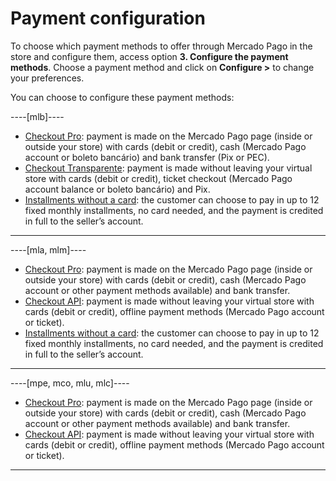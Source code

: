 # Payment configuration

To choose which payment methods to offer through Mercado Pago in the store and configure them, access option **3. Configure the payment methods**. Choose a payment method and click on **Configure >** to change your preferences.

You can choose to configure these payment methods:

----[mlb]---- 
* [Checkout Pro](/developers/es/docs/woocommerce/payments-configuration/checkout-pro): payment is made on the Mercado Pago page (inside or outside your store) with cards (debit or credit), cash (Mercado Pago account or boleto bancário) and bank transfer (Pix or PEC).
* [Checkout Transparente](/developers/es/docs/woocommerce/payments-configuration/checkout-api): payment is made without leaving your virtual store with cards (debit or credit), ticket checkout (Mercado Pago account balance or boleto bancário) and Pix.
* [Installments without a card](/developers/en/docs/woocommerce/payments-configuration/mercado-credito): the customer can choose to pay in up to 12 fixed monthly installments, no card needed, and the payment is credited in full to the seller’s account.

------------
----[mla, mlm]----
* [Checkout Pro](/developers/es/docs/woocommerce/payments-configuration/checkout-pro): payment is made on the Mercado Pago page (inside or outside your store) with cards (debit or credit), cash (Mercado Pago account or other payment methods available) and bank transfer.
* [Checkout API](/developers/es/docs/woocommerce/payments-configuration/checkout-api): payment is made without leaving your virtual store with cards (debit or credit), offline payment methods (Mercado Pago account or ticket).
* [Installments without a card](/developers/en/docs/woocommerce/payments-configuration/mercado-credito): the customer can choose to pay in up to 12 fixed monthly installments, no card needed, and the payment is credited in full to the seller’s account.

------------
----[mpe, mco, mlu, mlc]----
* [Checkout Pro](/developers/es/docs/woocommerce/payments-configuration/checkout-pro): payment is made on the Mercado Pago page (inside or outside your store) with cards (debit or credit), cash (Mercado Pago account or other payment methods available) and bank transfer.
* [Checkout API](/developers/es/docs/woocommerce/payments-configuration/checkout-api): payment is made without leaving your virtual store with cards (debit or credit), offline payment methods (Mercado Pago account or ticket).

------------